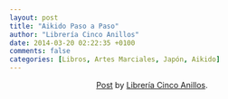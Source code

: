```yaml
---
layout: post
title: "Aikido Paso a Paso"
author: "Librería Cinco Anillos"
date: 2014-03-20 02:22:35 +0100
comments: false
categories: [Libros, Artes Marciales, Japón, Aikido]
---
```


<center><div id="fb-root"></div> <script>(function(d, s, id) { var js, fjs = d.getElementsByTagName(s)[0]; if (d.getElementById(id)) return; js = d.createElement(s); js.id = id; js.src = "//connect.facebook.net/en_GB/all.js#xfbml=1"; fjs.parentNode.insertBefore(js, fjs); }(document, 'script', 'facebook-jssdk'));</script>
<div class="fb-post" data-href="https://www.facebook.com/LibreriaCincoAnillos/photos/a.414018952056867.1073741840.195238920601539/482852461840182/?type=1" data-width="466"><div class="fb-xfbml-parse-ignore"><a href="https://www.facebook.com/LibreriaCincoAnillos/photos/a.414018952056867.1073741840.195238920601539/482852461840182/?type=1">Post</a> by <a href="https://www.facebook.com/LibreriaCincoAnillos">Librería Cinco Anillos</a>.</div></div></center>
